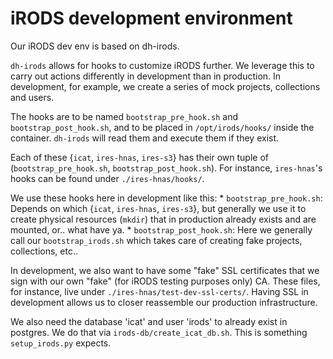 # iRODS development environment

Our iRODS dev env is based on dh-irods.

`dh-irods` allows for hooks to customize iRODS further. We leverage this to
carry out actions differently in development than in production. In
development, for example, we create a series of mock projects, collections and
users.

The hooks are to be named `bootstrap_pre_hook.sh` and `bootstrap_post_hook.sh`,
and to be placed in `/opt/irods/hooks/` inside the container. `dh-irods` will
read them and execute them if they exist.

Each of these {`icat`, `ires-hnas`, `ires-s3`} has their own tuple of
(`bootstrap_pre_hook.sh`, `bootstrap_post_hook.sh`). For instance,
`ires-hnas`'s hooks can be found under `./ires-hnas/hooks/`.

We use these hooks here in development like this:
    * `bootstrap_pre_hook.sh`: Depends on which {`icat`, `ires-hnas`,
      `ires-s3`}, but generally we use it to create physical resources
      (`mkdir`) that in production already exists and are mounted, or.. what
      have ya.
    * `bootstrap_post_hook.sh`: Here we generally call our `bootstrap_irods.sh`
      which takes care of creating fake projects, collections, etc..

In development, we also want to have some "fake" SSL certificates that we sign
with our own "fake" (for iRODS testing purposes only) CA. These files, for
instance, live under `./ires-hnas/test-dev-ssl-certs/`. Having SSL in
development allows us to closer reassemble our production infrastructure.

We also need the database 'icat' and user 'irods' to already exist in postgres.
We do that via `irods-db/create_icat_db.sh`. This is something `setup_irods.py`
expects.

